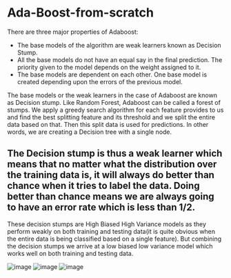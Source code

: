 # Ada-Boost-from-scratch

There are three major properties of Adaboost:

* The base models of the algorithm are weak learners known as Decision Stump.
* All the base models do not have an equal say in the final prediction. The priority given to the model depends on the weight assigned to it.
* The base models are dependent on each other. One base model is created depending upon the errors of the previous model.

The base models or the weak learners in the case of Adaboost are known as Decision stump. Like Random Forest, Adaboost can be called a forest of stumps. We apply a greedy search algorithm for each feature provides to us and find the best splitting feature and its threshold and we split the entire data based on that. Then this split data is used for predictions. In other words, we are creating a Decision tree with a single node.

## The Decision stump is thus a weak learner which means that no matter what the distribution over the training data is, it will always do better than chance when it tries to label the data. Doing better than chance means we are always going to have an error rate which is less than 1/2.

These decision stumps are High Biased High Variance models as they perform weakly on both training and testing data(it is quite obvious when the entire data is being classified based on a single feature). But combining the decision stumps we arrive at a low biased low variance model which works well on both training and testing data.

![image](https://user-images.githubusercontent.com/94861619/196597746-68073e31-284e-4b05-a98d-78e599ac7d7b.png)
![image](https://user-images.githubusercontent.com/94861619/196597807-f2696f12-02ae-4a54-adc3-9be1907e6c22.png)
![image](https://user-images.githubusercontent.com/94861619/196597864-7d53eec9-3479-48aa-b732-483596bbfd42.png)
